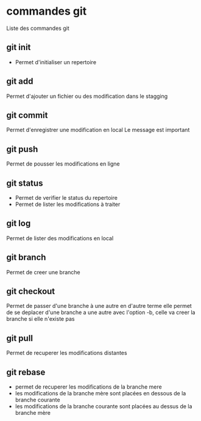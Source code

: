 # commandes git

Liste des commandes git

## git init
- Permet d'initialiser un repertoire

## git add
Permet d'ajouter un fichier ou des modification dans le stagging

## git commit
Permet d'enregistrer une modification en local
Le message est important

## git push
Permet de pousser les modifications en ligne

## git status
- Permet de verifier le status du repertoire
- Permet de lister les modifications à traiter

## git log
Permet de lister des modifications en local

## git branch
Permet de creer une branche

## git checkout 
Permet de passer d'une branche à une autre
en d'autre terme elle permet de se deplacer d'une branche a une autre
avec l'option -b, celle va creer la branche si elle n'existe pas

## git pull
Permet de recuperer les modifications distantes

## git rebase
- permet de recuperer les modifications de la branche mere
- les modifications de la branche mère sont placées en dessous de la branche courante
- les modifications de la branche courante sont placées au dessus de la branche mère